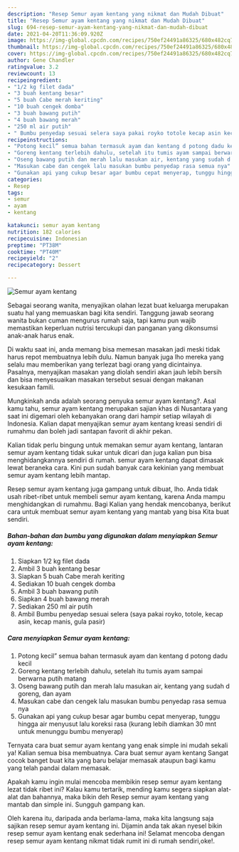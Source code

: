 ```yaml
---
description: "Resep Semur ayam kentang yang nikmat dan Mudah Dibuat"
title: "Resep Semur ayam kentang yang nikmat dan Mudah Dibuat"
slug: 694-resep-semur-ayam-kentang-yang-nikmat-dan-mudah-dibuat
date: 2021-04-20T11:36:09.920Z
image: https://img-global.cpcdn.com/recipes/750ef24491a86325/680x482cq70/semur-ayam-kentang-foto-resep-utama.jpg
thumbnail: https://img-global.cpcdn.com/recipes/750ef24491a86325/680x482cq70/semur-ayam-kentang-foto-resep-utama.jpg
cover: https://img-global.cpcdn.com/recipes/750ef24491a86325/680x482cq70/semur-ayam-kentang-foto-resep-utama.jpg
author: Gene Chandler
ratingvalue: 3.2
reviewcount: 13
recipeingredient:
- "1/2 kg filet dada"
- "3 buah kentang besar"
- "5 buah Cabe merah keriting"
- "10 buah cengek domba"
- "3 buah bawang putih"
- "4 buah bawang merah"
- "250 ml air putih"
- " Bumbu penyedap sesuai selera saya pakai royko totole kecap asin kecap manis gula pasir"
recipeinstructions:
- "Potong kecil” semua bahan termasuk ayam dan kentang d potong dadu kecil"
- "Goreng kentang terlebih dahulu, setelah itu tumis ayam sampai berwarna putih matang"
- "Oseng bawang putih dan merah lalu masukan air, kentang yang sudah d goreng, dan ayam"
- "Masukan cabe dan cengek lalu masukan bumbu penyedap rasa semua nya"
- "Gunakan api yang cukup besar agar bumbu cepat menyerap, tunggu hingga air menyusut lalu koreksi rasa (kurang lebih diamkan 30 mnt untuk menunggu bumbu menyerap)"
categories:
- Resep
tags:
- semur
- ayam
- kentang

katakunci: semur ayam kentang 
nutrition: 182 calories
recipecuisine: Indonesian
preptime: "PT38M"
cooktime: "PT40M"
recipeyield: "2"
recipecategory: Dessert

---
```



![Semur ayam kentang](https://img-global.cpcdn.com/recipes/750ef24491a86325/680x482cq70/semur-ayam-kentang-foto-resep-utama.jpg)

Sebagai seorang wanita, menyajikan olahan lezat buat keluarga merupakan suatu hal yang memuaskan bagi kita sendiri. Tanggung jawab seorang  wanita bukan cuman mengurus rumah saja, tapi kamu pun wajib memastikan keperluan nutrisi tercukupi dan panganan yang dikonsumsi anak-anak harus enak.

Di waktu  saat ini, anda memang bisa memesan masakan jadi meski tidak harus repot membuatnya lebih dulu. Namun banyak juga lho mereka yang selalu mau memberikan yang terlezat bagi orang yang dicintainya. Pasalnya, menyajikan masakan yang diolah sendiri akan jauh lebih bersih dan bisa menyesuaikan masakan tersebut sesuai dengan makanan kesukaan famili. 



Mungkinkah anda adalah seorang penyuka semur ayam kentang?. Asal kamu tahu, semur ayam kentang merupakan sajian khas di Nusantara yang saat ini digemari oleh kebanyakan orang dari hampir setiap wilayah di Indonesia. Kalian dapat menyajikan semur ayam kentang kreasi sendiri di rumahmu dan boleh jadi santapan favorit di akhir pekan.

Kalian tidak perlu bingung untuk memakan semur ayam kentang, lantaran semur ayam kentang tidak sukar untuk dicari dan juga kalian pun bisa menghidangkannya sendiri di rumah. semur ayam kentang dapat dimasak lewat beraneka cara. Kini pun sudah banyak cara kekinian yang membuat semur ayam kentang lebih mantap.

Resep semur ayam kentang juga gampang untuk dibuat, lho. Anda tidak usah ribet-ribet untuk membeli semur ayam kentang, karena Anda mampu menghidangkan di rumahmu. Bagi Kalian yang hendak mencobanya, berikut cara untuk membuat semur ayam kentang yang mantab yang bisa Kita buat sendiri.

<!--inarticleads1-->

##### Bahan-bahan dan bumbu yang digunakan dalam menyiapkan Semur ayam kentang:

1. Siapkan 1/2 kg filet dada
1. Ambil 3 buah kentang besar
1. Siapkan 5 buah Cabe merah keriting
1. Sediakan 10 buah cengek domba
1. Ambil 3 buah bawang putih
1. Siapkan 4 buah bawang merah
1. Sediakan 250 ml air putih
1. Ambil  Bumbu penyedap sesuai selera (saya pakai royko, totole, kecap asin, kecap manis, gula pasir)




<!--inarticleads2-->

##### Cara menyiapkan Semur ayam kentang:

1. Potong kecil” semua bahan termasuk ayam dan kentang d potong dadu kecil
1. Goreng kentang terlebih dahulu, setelah itu tumis ayam sampai berwarna putih matang
1. Oseng bawang putih dan merah lalu masukan air, kentang yang sudah d goreng, dan ayam
1. Masukan cabe dan cengek lalu masukan bumbu penyedap rasa semua nya
1. Gunakan api yang cukup besar agar bumbu cepat menyerap, tunggu hingga air menyusut lalu koreksi rasa (kurang lebih diamkan 30 mnt untuk menunggu bumbu menyerap)




Ternyata cara buat semur ayam kentang yang enak simple ini mudah sekali ya! Kalian semua bisa membuatnya. Cara buat semur ayam kentang Sangat cocok banget buat kita yang baru belajar memasak ataupun bagi kamu yang telah pandai dalam memasak.

Apakah kamu ingin mulai mencoba membikin resep semur ayam kentang lezat tidak ribet ini? Kalau kamu tertarik, mending kamu segera siapkan alat-alat dan bahannya, maka bikin deh Resep semur ayam kentang yang mantab dan simple ini. Sungguh gampang kan. 

Oleh karena itu, daripada anda berlama-lama, maka kita langsung saja sajikan resep semur ayam kentang ini. Dijamin anda tak akan nyesel bikin resep semur ayam kentang enak sederhana ini! Selamat mencoba dengan resep semur ayam kentang nikmat tidak rumit ini di rumah sendiri,oke!.

